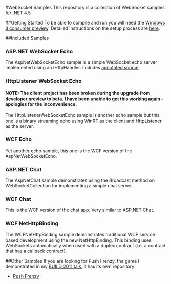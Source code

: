 #WebSocket Samples
This repository is a collection of WebSocket samples for .NET 4.5

##Getting Started
To be able to compile and run you will need the [Windows 8 consumer preview](http://windows.microsoft.com/en-US/windows-8/consumer-preview). Detailed instructions on the setup process are [here](http://www.paulbatum.com/2011/09/getting-started-with-websockets-in.html).

##Included Samples

### ASP.NET WebSocket Echo
The AspNetWebSocketEcho sample is a simple WebSocket echo server implemented using an IHttpHandler. Includes [annotated source](http://paulbatum.github.com/WebSocket-Samples/AspNetWebSocketEcho/).

### HttpListener WebSocket Echo

#### NOTE: The client project has been broken during the upgrade from developer preview to beta. I have been unable to get this working again - apologies for the inconvenience.

The HttpListenerWebSocketEcho sample is another echo sample but this one is a binary streaming echo using WinRT as the client and HttpListener as the server.

### WCF Echo
Yet another echo sample, this one is the WCF version of the AspNetWebSocketEcho.

### ASP.NET Chat
The AspNetChat sample demonstrates using the Broadcast method on WebSocketCollection for implementing a simple chat server.

### WCF Chat
This is the WCF version of the chat app. Very similar to ASP.NET Chat.

### WCF NetHttpBinding
The WCFNetHttpBinding sample demonstrates traditional WCF service based development using the new NetHttpBinding. This binding uses WebSockets automatically when used with a duplex contract (i.e. a contract that has a callback contract).

##Other Samples
If you are looking for Push Frenzy, the game I demonstrated in my [BUILD 2011 talk](http://channel9.msdn.com/Events/BUILD/BUILD2011/SAC-807T), it has its own repository:

* [Push Frenzy](https://github.com/paulbatum/PushFrenzy)